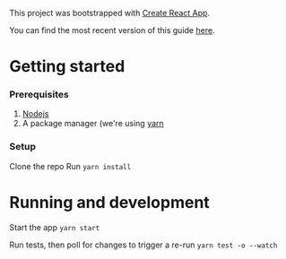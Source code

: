 This project was bootstrapped with [Create React App](https://github.com/facebookincubator/create-react-app).

You can find the most recent version of this guide [here](https://github.com/facebookincubator/create-react-app/blob/master/packages/react-scripts/template/README.md).

# Getting started

### Prerequisites

1. [Nodejs](https://nodejs.org/en/)
2. A package manager (we're using [yarn](https://yarnpkg.com)

### Setup
Clone the repo
Run `yarn install`

# Running and development

Start the app
`yarn start`

Run tests, then poll for changes to trigger a re-run
`yarn test -o --watch`
